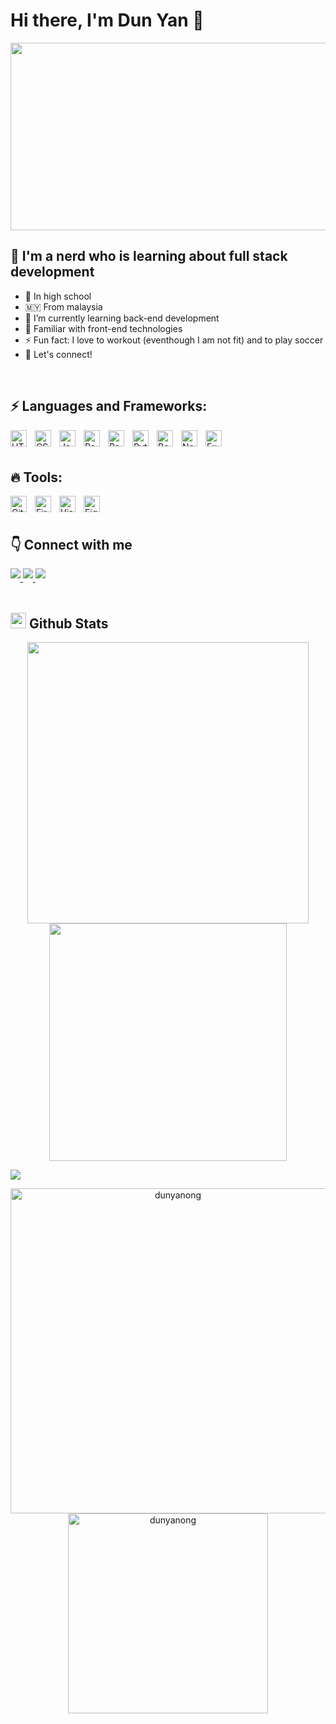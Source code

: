 # Hi there, I'm Dun Yan 👋 

<div align="center">
  <img src="https://media.giphy.com/media/dWesBcTLavkZuG35MI/giphy.gif" width="600" height="300"/>
</div>

## 👋  I'm a nerd who is learning about full stack development 

- 💯 In high school
- 🇲🇾 From malaysia
- 🔭 I’m currently learning back-end development
- 🥅 Familiar with front-end technologies
- ⚡ Fun fact: I love to workout (eventhough I am not fit) and to play soccer
- 👯 Let's connect!

<br/>

## ⚡ Languages and Frameworks:

<img align="left" alt="HTML5" width="26px" src="https://cdn.jsdelivr.net/gh/devicons/devicon/icons/html5/html5-original.svg" style="padding-right:10px;" />
<img align="left" alt="CSS3" width="26px" src="https://cdn.jsdelivr.net/gh/devicons/devicon/icons/css3/css3-original.svg" style="padding-right:10px;" />
<img align="left" alt="JavaScript" width="26px" src="https://cdn.jsdelivr.net/gh/devicons/devicon/icons/javascript/javascript-original.svg" style="padding-right:10px;" />
<img align="left" alt="React" width="26px" src="https://cdn.jsdelivr.net/gh/devicons/devicon/icons/react/react-original.svg" style="padding-right:10px;" />
<img align="left" alt="Pandas" width="26px" src="https://cdn.jsdelivr.net/gh/devicons/devicon/icons/pandas/pandas-original.svg" style="padding-right:10px;" />
<img align="left" alt="Python" width="26px" src="https://cdn.jsdelivr.net/gh/devicons/devicon/icons/python/python-original.svg" style="padding-right:10px;" />
<img align="left" alt="Boostrap" width="26px" src="https://cdn.jsdelivr.net/gh/devicons/devicon/icons/bootstrap/bootstrap-original.svg" style="padding-right:10px;"/> 
<img align="left" alt="NodeJS" width="26px" src="https://cdn.jsdelivr.net/gh/devicons/devicon/icons/nodejs/nodejs-original.svg" style="padding-right:10px;"/> 
<img align="left" alt="Express" width="26px" src="https://cdn.jsdelivr.net/gh/devicons/devicon/icons/express/express-original.svg" style="padding-right:10px;"/> 

<br/>
<br/>

## 🔥 Tools:
<img align="left" alt="Git" width="26px" src="https://cdn.jsdelivr.net/gh/devicons/devicon/icons/git/git-original.svg" style="padding-right:10px;" />
<img align="left" alt="Firebase" width="26px" src="https://miro.medium.com/max/300/1*R4c8lHBHuH5qyqOtZb3h-w.png" style="padding-right:10px;"/>
<img align="left" alt="Visual Studio Code" width="26px" src="https://cdn.jsdelivr.net/gh/devicons/devicon/icons/vscode/vscode-original.svg" style="padding-right:10px;" />
<img align="left" alt="Figma" width="26px" src="https://cdn.jsdelivr.net/gh/devicons/devicon/icons/figma/figma-original.svg" style="padding-right:10px;" />

<br/>
<br/>                           

## 👇 Connect with me

<a href="https://twitter.com/dun_yan_" target="_blank">
  <img src="https://img.shields.io/badge/twitter-%ff5851db.svg?color=1DA1F2&style=for-the-badge&logo=twitter&logoColor=white" style="margin-bottom: 5px;" />
</a>

<a href="https://www.linkedin.com/in/dun-yan-ong-b26aa5244/" target="_blank">
  <img src="https://img.shields.io/badge/linkedin-%ff5851db.svg?color=0072B1&style=for-the-badge&logo=linkedin&logoColor=white" style="margin-bottom: 5px; />
</a>

<a href="https://dunyan.vercel.app" target="_blank">
  <img src="https://img.shields.io/badge/Portfolio-%23000000.svg?style=for-the-badge&logo=firefox&logoColor=#FF7139" style="margin-bottom: 5px;"
/>
</a>
                                                                                                                                              
<br/>                                                                                                                                          
<br/>

## <img src="https://media.giphy.com/media/iY8CRBdQXODJSCERIr/giphy.gif" width="25"> <b>Github Stats</b>

<p align="center">
<a href="https://github.com/dunyanong/">
  <img align="center" src="https://github-readme-stats.vercel.app/api?username=dunyanong&include_all_commits=true&count_private=true&show_icons=true&line_height=20&title_color=7A7ADB&icon_color=2234AE&text_color=D3D3D3&bg_color=0,000000,130F40" width="450"/>
</a>
 
<a href="https://github.com/dunyanong">
  <img align="center" src="https://github-readme-streak-stats.herokuapp.com/?user=dunyanong&theme=blueberry" width="380"/>
</a>
</p>

<img src="https://user-images.githubusercontent.com/73097560/115834477-dbab4500-a447-11eb-908a-139a6edaec5c.gif"></a>

<p align="center">
    <a href="https://github.com/dunyanong"><img src="https://github-profile-summary-cards.vercel.app/api/cards/profile-details?username=dunyanong&theme=tokyonight&hide_border=true"  width="520" alt="dunyanong"/></a>
<a href="https://github.com/dunyanong"><img src="https://github-readme-stats.vercel.app/api/top-langs?username=dunyanong&show_icons=true&locale=en&layout=compact&theme=tokyonight" width="320"  alt="dunyanong"/></a>
</p>

